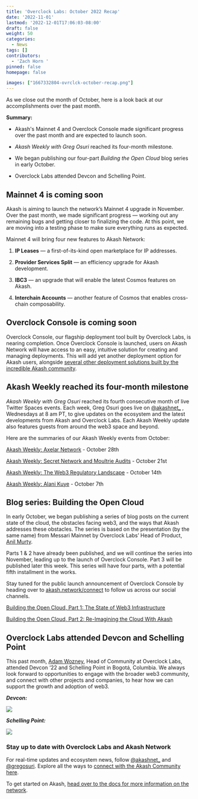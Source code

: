 ```yaml
---
title: 'Overclock Labs: October 2022 Recap'
date: '2022-11-01'
lastmod: '2022-12-01T17:06:03-08:00'
draft: false
weight: 50
categories:
  - News
tags: []
contributors:
  - 'Zach Horn '
pinned: false
homepage: false

images: ["1667332804-ovrclck-october-recap.png"]
---
```

As we close out the month of October, here is a look back at our accomplishments over the past month.

**Summary:**

*   Akash's Mainnet 4 and Overclock Console made significant progress over the past month and are expected to launch soon.
    
*   _Akash Weekly with Greg Osuri_ reached its four-month milestone.
    
*   We began publishing our four-part _Building the Open Cloud_ blog series in early October.
    
*   Overclock Labs attended Devcon and Schelling Point.
    

Mainnet 4 is coming soon
------------------------

Akash is aiming to launch the network’s Mainnet 4 upgrade in November. Over the past month, we made significant progress — working out any remaining bugs and getting closer to finalizing the code. At this point, we are moving into a testing phase to make sure everything runs as expected.

Mainnet 4 will bring four new features to Akash Network:

1.  **IP Leases** — a first-of-its-kind open marketplace for IP addresses.
    
2.  **Provider Services Split** — an efficiency upgrade for Akash development.
    
3.  **IBC3** — an upgrade that will enable the latest Cosmos features on Akash.
    
4.  **Interchain Accounts** — another feature of Cosmos that enables cross-chain composability.
    

Overclock Console is coming soon
--------------------------------

Overclock Console, our flagship deployment tool built by Overclock Labs, is nearing completion. Once Overclock Console is launched, users on Akash Network will have access to an easy, intuitive solution for creating and managing deployments. This will add yet another deployment option for Akash users, alongside [several other deployment solutions built by the incredible Akash community](https://ecosystem.akash.network/).

Akash Weekly reached its four-month milestone
---------------------------------------------

_Akash Weekly with Greg Osuri_ reached its fourth consecutive month of live Twitter Spaces events. Each week, Greg Osuri goes live on [@akashnet\_](https://twitter.com/akashnet_) , Wednesdays at 8 am PT, to give updates on the ecosystem and the latest developments from Akash and Overclock Labs. Each Akash Weekly update also features guests from around the web3 space and beyond.

Here are the summaries of our Akash Weekly events from October:

[Akash Weekly: Axelar Network](https://open.substack.com/pub/akashnetwork/p/akash-weekly-axelar-network?r=1ov19w&utm_campaign=post&utm_medium=web) - October 28th

[Akash Weekly: Secret Network and Moultrie Audits](https://open.substack.com/pub/akashnetwork/p/akash-weekly-secret-network-and-moultrie?r=1ov19w&utm_campaign=post&utm_medium=web) - October 21st

[Akash Weekly: The Web3 Regulatory Landscape](https://open.substack.com/pub/akashnetwork/p/akash-weekly-the-web3-regulatory?r=1ov19w&utm_campaign=post&utm_medium=web) - October 14th

[Akash Weekly: Alani Kuye](https://open.substack.com/pub/akashnetwork/p/akash-weekly-alani-kuye-overclock?r=1ov19w&utm_campaign=post&utm_medium=web) - October 7th

Blog series: Building the Open Cloud
------------------------------------

In early October, we began publishing a series of blog posts on the current state of the cloud, the obstacles facing web3, and the ways that Akash addresses these obstacles. The series is based on the presentation (by the same name) from Messari Mainnet by Overclock Labs’ Head of Product, [Anil Murty](https://twitter.com/_Anil_Murty_).

Parts 1 & 2 have already been published, and we will continue the series into November, leading up to the launch of Overclock Console. Part 3 will be published later this week. This series will have four parts, with a potential fifth installment in the works. 

Stay tuned for the public launch announcement of Overclock Console by heading over to [akash.network/connect](https://akash.network/connect) to follow us across our social channels.

[Building the Open Cloud, Part 1: The State of Web3 Infrastructure](https://akash.network/blog/building-the-open-cloud-part-one)

[Building the Open Cloud, Part 2: Re-Imagining the Cloud With Akash](https://akash.network/blog/building-the-open-cloud-part-2-re-imagining-the-cloud-with-akash)

Overclock Labs attended Devcon and Schelling Point
--------------------------------------------------

This past month, [Adam Wozney](https://twitter.com/AdamDeanWozney), Head of Community at Overclock Labs, attended Devcon ‘22 and Schelling Point in Bogotá, Columbia. We always look forward to opportunities to engage with the broader web3 community, and connect with other projects and companies, to hear how we can support the growth and adoption of web3.

**_Devcon:_**

![](https://www.datocms-assets.com/45776/1667333186-screen-shot-2022-11-01-at-4-06-12-pm.png)

**_Schelling Point:_**

![](https://www.datocms-assets.com/45776/1667332995-pxl_20221010_155131730-1.jpg)

### Stay up to date with Overclock Labs and Akash Network

For real-time updates and ecosystem news, follow [@akashnet\_](https://twitter.com/akashnet_) and [@gregosuri](https://twitter.com/gregosuri). Explore all the ways to [connect with the Akash Community here](https://akash.network/connect).

To get started on Akash, [head over to the docs for more information on the network](https://docs.akash.network/).